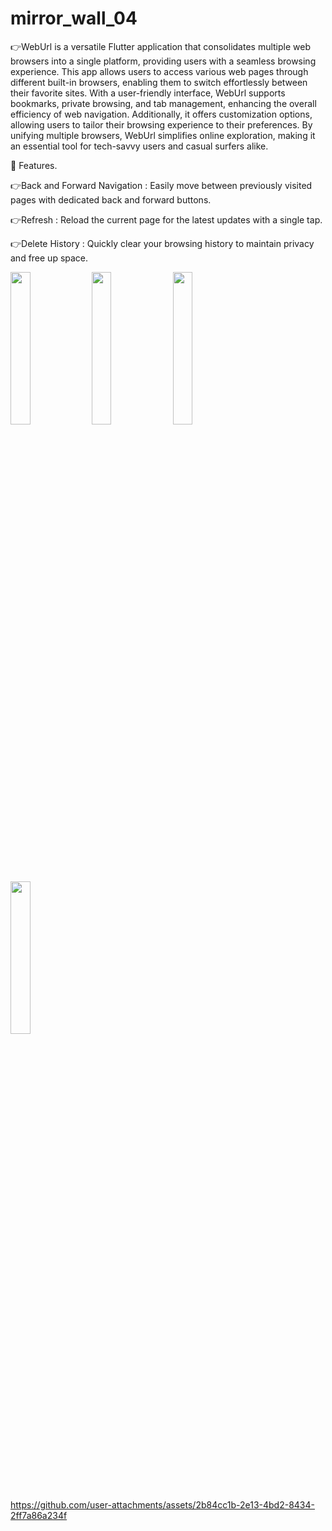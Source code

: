 # mirror_wall_04

👉WebUrl is a versatile Flutter application that consolidates multiple web browsers into a single platform, providing users with a seamless browsing experience. This app allows users to access various web pages through different built-in browsers, enabling them to switch effortlessly between their favorite sites. With a user-friendly interface, WebUrl supports bookmarks, private browsing, and tab management, enhancing the overall efficiency of web navigation. Additionally, it offers customization options, allowing users to tailor their browsing experience to their preferences. By unifying multiple browsers, WebUrl simplifies online exploration, making it an essential tool for tech-savvy users and casual surfers alike.

💫 Features.

👉Back and Forward Navigation : Easily move between previously visited pages with dedicated back and forward buttons.

👉Refresh : Reload the current page for the latest updates with a single tap.

👉Delete History : Quickly clear your browsing history to maintain privacy and free up space.


<img src='https://github.com/user-attachments/assets/07f43468-f2ad-428f-a066-b1bfe816b4f0' hight =25% width =25%>
<img src="https://github.com/user-attachments/assets/50f66af1-48f0-4e7e-89d8-c8e07ad40f8a"hight =25% width =25%>
<img src="https://github.com/user-attachments/assets/5b340b79-d223-45fc-af3f-9bdeb1a7be32" hight=25% width=25%>
<img src="https://github.com/user-attachments/assets/574aa9fb-3e07-4bf6-9ea7-9d7d96371f97" hight =25% width=25%>


https://github.com/user-attachments/assets/2b84cc1b-2e13-4bd2-8434-2ff7a86a234f

